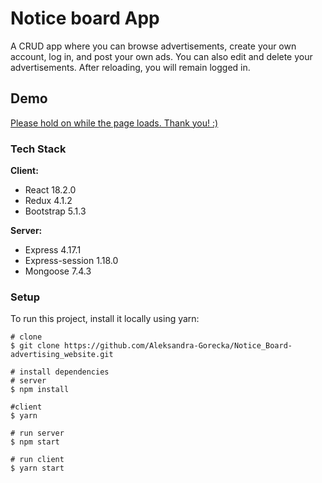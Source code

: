 # Notice board App

A CRUD app where you can browse advertisements, create your own account, log in, and post your own ads. You can also edit and delete your advertisements. After reloading, you will remain logged in.

## Demo

[Please hold on while the page loads. Thank you! :)](https://0eabe29a-a0ce-40d2-ba6b-6b8b85e96936-00-7vwum9jn7nbi.worf.repl.co/)

### Tech Stack

**Client:** 
- React 18.2.0
- Redux 4.1.2
- Bootstrap 5.1.3

**Server:** 
- Express 4.17.1
- Express-session 1.18.0
- Mongoose 7.4.3

### Setup

To run this project, install it locally using yarn:

```
# clone
$ git clone https://github.com/Aleksandra-Gorecka/Notice_Board-advertising_website.git

# install dependencies
# server
$ npm install

#client
$ yarn

# run server
$ npm start

# run client
$ yarn start
```
